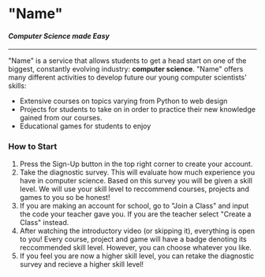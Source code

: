 # "Name"
#### _Computer Science made Easy_
___
"Name" is a service that allows students to get a head start on one of the biggest, constantly evolving industry: **computer science**.
"Name" offers many different activities to develop future our young computer scientists' skills:

- Extensive courses on topics varying from Python to web design
- Projects for students to take on in order to practice their new knowledge gained from our courses.
- Educational games for students to enjoy 

### How to Start

1. Press the Sign-Up button in the top right corner to create your account.
2. Take the diagnostic survey. This will evaluate how much experience you have in computer science. Based on this survey you will be given a skill level. We will use your skill level to reccommend courses, projects and games to you so be honest!
3. If you are making an account for school, go to "Join a Class" and input the code your teacher gave you. If you are the teacher select "Create a Class" instead.
4. After watching the introductory video (or skipping it), everything is open to you! Every course, project and game will have a badge denoting its reccommended skill level. However, you can choose whatever you like. 
5. If you feel you are now a higher skill level, you can retake the diagnostic survey and recieve a higher skill level!
